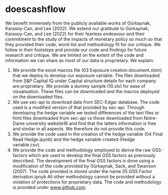 # doescashflow
We benefit immensely from the publicly available works of Gürkaynak, Karasoy-Can, and Lee (2022). We extend our gratitude to Gürkaynak, Karasoy-Can, and Lee (2022) for their fearless endeavour and their commitment to the study of the impacts of monetary policy so much so that they provided their code, word-list and methodology fit for our critique. We follow in their footsteps and provide our code and findings for future research and critique. We are limited on the extent of the code and information we can share as most of our data is proprietary. We explain:
1. We provide the excel macros file (03 Exposure creation document.xlsm) that we deploy to develop our exposure variable. The files downloaded from S&P Capital IQ under Capital structure details for each company are proprietary. We provide a dummy sample (10.xls) for ease of visualisation. These files can be downloaded and the macros deployed on the downloaded files.
2. We use sec-api to download data from SEC-Edgar database. The code used is a modified version of that provided by sec-api. Through developing the hedge variable we tested differences of the text files or html files downloaded from sec-api vs those downloaded from Notre-Dame university website16 and find that the latters information is free and similar in all aspects. We therefore do not provide this code.
3. We provide the code used in the creation of the hedge variable (04 Final Read Hedge.ipynb) and the hedge variable created (Hedge variable.csv).
4. We provide the code and methodology employed to derive the raw GSS-factors which are used to develop the final GSS factors as previously described. The development of the final GSS factors is done using a modification of the code provided by Gürkaynak, Sack, and Swanson (2007). The code provided is stored under the name 05 GSS Factor derivation.ipnyb
All other methodology cannot be provided without a violation of protections for proprietary data. The code and methodology is provided under www.github.com.
